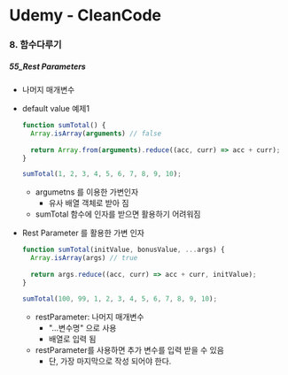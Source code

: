 # Udemy - CleanCode

### 8. 함수다루기

##### 55_Rest Parameters

* 나머지 매개변수



* default value 예제1

  ```javascript
  function sumTotal() {
    Array.isArray(arguments) // false
    
    return Array.from(arguments).reduce((acc, curr) => acc + curr);
  }
  
  sumTotal(1, 2, 3, 4, 5, 6, 7, 8, 9, 10);
  ```
  
  * argumetns 를 이용한 가변인자
    * 유사 배열 객체로 받아 짐
  * sumTotal 함수에 인자를 받으면 활용하기 어려워짐



- Rest Parameter 를 활용한 가변 인자

  ```javascript
  function sumTotal(initValue, bonusValue, ...args) {
    Array.isArray(args) // true
    
    return args.reduce((acc, curr) => acc + curr, initValue);
  }
  
  sumTotal(100, 99, 1, 2, 3, 4, 5, 6, 7, 8, 9, 10);
  ```
  
  * restParameter: 나머지 매개변수
    * "...변수명" 으로 사용
    * 배열로 입력 됨
  * restParameter를 사용하면 추가 변수를 입력 받을 수 있음
    * 단, 가장 마지막으로 작성 되어야 한다.

